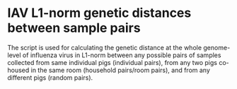 # IAV L1-norm genetic distances between sample pairs

The script is used for calculating the genetic distance at the whole genome-level of influenza virus in L1-norm between any possible pairs of samples collected from same individual pigs (individual pairs), from any two pigs co-housed in the same room (household pairs/room pairs), and from any different pigs (random pairs).
